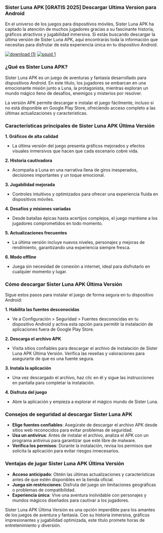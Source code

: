 ### Sister Luna APK [GRATIS 2025] Descargar Ultima Version para Android 
En el universo de los juegos para dispositivos móviles, Sister Luna APK ha captado la atención de muchos jugadores gracias a su fascinante historia, gráficos atractivos y jugabilidad inmersiva. Si estás buscando descargar la última versión de Sister Luna APK, aquí encontrarás toda la información que necesitas para disfrutar de esta experiencia única en tu dispositivo Android.

[![download (1)](https://github.com/user-attachments/assets/ec3f385f-40b8-402e-8509-a0a7e661b8f8)](https://apktoca.com)
[![squid 1](https://github.com/user-attachments/assets/1202b0d0-ec5f-4843-ab5e-29c168ca46e3)](https://apktoca.com)

### ¿Qué es Sister Luna APK?

Sister Luna APK es un juego de aventuras y fantasía desarrollado para dispositivos Android. En este título, los jugadores se embarcan en una emocionante misión junto a Luna, la protagonista, mientras exploran un mundo mágico lleno de desafíos, enemigos y misterios por resolver.

La versión APK permite descargar e instalar el juego fácilmente, incluso si no está disponible en Google Play Store, ofreciendo acceso completo a las últimas actualizaciones y características.

### Características principales de Sister Luna APK Última Versión

**1. Gráficos de alta calidad**

- La última versión del juego presenta gráficos mejorados y efectos visuales inmersivos que hacen que cada escenario cobre vida.

**2. Historia cautivadora**

- Acompaña a Luna en una narrativa llena de giros inesperados, decisiones importantes y un toque emocional.

**3. Jugabilidad mejorada**

- Controles intuitivos y optimizados para ofrecer una experiencia fluida en dispositivos móviles.

**4. Desafíos y misiones variadas**

- Desde batallas épicas hasta acertijos complejos, el juego mantiene a los jugadores comprometidos en todo momento.

**5. Actualizaciones frecuentes**

- La última versión incluye nuevos niveles, personajes y mejoras de rendimiento, garantizando una experiencia siempre fresca.

**6. Modo offline**

- Juega sin necesidad de conexión a internet, ideal para disfrutarlo en cualquier momento y lugar.

### Cómo descargar Sister Luna APK Última Versión

Sigue estos pasos para instalar el juego de forma segura en tu dispositivo Android:

**1. Habilita las fuentes desconocidas**
- Ve a Configuración > Seguridad > Fuentes desconocidas en tu dispositivo Android y activa esta opción para permitir la instalación de aplicaciones fuera de Google Play Store.

**2. Descarga el archivo APK**
- Visita sitios confiables para descargar el archivo de instalación de Sister Luna APK Última Versión. Verifica las reseñas y valoraciones para asegurarte de que es una fuente segura.

**3. Instala la aplicación**
- Una vez descargado el archivo, haz clic en él y sigue las instrucciones en pantalla para completar la instalación.

**4. Disfruta del juego**
- Abre la aplicación y empieza a explorar el mágico mundo de Sister Luna.

### Consejos de seguridad al descargar Sister Luna APK

- **Elige fuentes confiables**: Asegúrate de descargar el archivo APK desde sitios web reconocidos para evitar problemas de seguridad.
- **Usa un antivirus**: Antes de instalar el archivo, analiza el APK con un programa antivirus para garantizar que esté libre de malware.
- **Verifica los permisos**: Durante la instalación, revisa los permisos que solicita la aplicación para evitar riesgos innecesarios.

### Ventajas de jugar Sister Luna APK Última Versión

- **Acceso anticipado**: Obtén las últimas actualizaciones y características antes de que estén disponibles en la tienda oficial.
- **Juega sin restricciones**: Disfruta del juego sin limitaciones geográficas o problemas de compatibilidad.
- **Experiencia única**: Vive una aventura inolvidable con personajes y mundos mágicos diseñados para cautivar a los jugadores.

Sister Luna APK Última Versión es una opción imperdible para los amantes de los juegos de aventura y fantasía. Con su historia inmersiva, gráficos impresionantes y jugabilidad optimizada, este título promete horas de entretenimiento y diversión.
